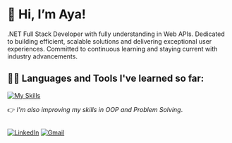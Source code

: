 # 👋 Hi, I’m Aya!

 .NET Full Stack Developer with fully understanding in Web APIs. Dedicated to building efficient, scalable solutions and delivering exceptional user experiences. Committed to continuous learning and staying current with industry advancements.

## :woman_technologist:	 Languages and Tools I've learned so far:

  [![My Skills](https://skillicons.dev/icons?i=cs,cpp,dotnet,git,github,&perline=6)](https://skillicons.dev)
  
  :point_right:	*I'm also improving my skills in OOP and Problem Solving*.

## 
 [![LinkedIn](https://img.shields.io/badge/LinkedIn-Profile-blue.svg)](https://www.linkedin.com/in/aya-al-shouha/)
[![Gmail](https://img.shields.io/badge/Gmail-Connect-red?style=flat-square&logo=gmail&logoColor=white)](mailto:ayaalshouha12@gmail.com)




<!---
ayaalshouha/ayaalshouha is a ✨ special ✨ repository because its `README.md` (this file) appears on your GitHub profile.
You can click the Preview link to take a look at your changes.
--->

